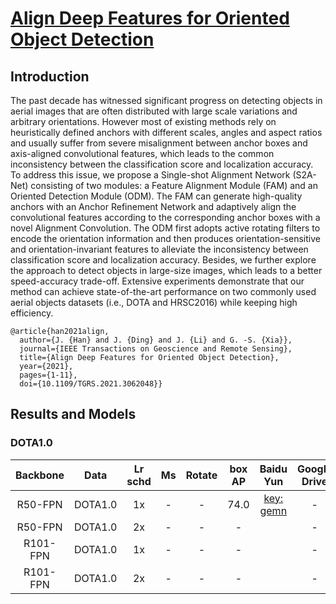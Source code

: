 # [Align Deep Features for Oriented Object Detection](https://arxiv.org/pdf/2008.09397.pdf)

## Introduction
The past decade has witnessed significant progress on detecting objects in aerial images that are often distributed with large scale variations and arbitrary orientations. However most of existing methods rely on heuristically defined anchors with different scales, angles and aspect ratios and usually suffer from severe misalignment between anchor boxes and axis-aligned convolutional features, which leads to the common inconsistency between the classification score and localization accuracy. To address this issue, we propose a Single-shot Alignment Network (S2A-Net) consisting of two modules: a Feature Alignment Module (FAM) and an Oriented Detection Module (ODM). The FAM can generate high-quality anchors with an Anchor Refinement Network and adaptively align the convolutional features according to the corresponding anchor boxes with a novel Alignment Convolution. The ODM first adopts active rotating filters to encode the orientation information and then produces orientation-sensitive and orientation-invariant features to alleviate the inconsistency between classification score and localization accuracy. Besides, we further explore the approach to detect objects in large-size images, which leads to a better speed-accuracy trade-off. Extensive experiments demonstrate that our method can achieve state-of-the-art performance on two commonly used aerial objects datasets (i.e., DOTA and HRSC2016) while keeping high efficiency.
```
@article{han2021align,  
  author={J. {Han} and J. {Ding} and J. {Li} and G. -S. {Xia}},  
  journal={IEEE Transactions on Geoscience and Remote Sensing},   
  title={Align Deep Features for Oriented Object Detection},   
  year={2021}, 
  pages={1-11},  
  doi={10.1109/TGRS.2021.3062048}}

```

## Results and Models

### DOTA1.0

| Backbone |   Data  | Lr schd | Ms | Rotate | box AP |                           Baidu Yun                          |                                         Google Drive                                        |
|:--------:|:-------:|:-------:|:--:|:------:|:------:|:------------------------------------------------------------:|:-------------------------------------------------------------------------------------------:|
|  R50-FPN | DOTA1.0 |    1x   |  - |    -   |  74.0  | [key: gemn](https://pan.baidu.com/s/11P3BZEfBsiJUCEXT4SNeYg) |                                              -                                              |
|  R50-FPN | DOTA1.0 |    2x   |  - |    -   |    -   |                                                              |                                              -                                              |
| R101-FPN | DOTA1.0 |    1x   |  - |    -   |    -   |                                                              |                                              -                                              |
| R101-FPN | DOTA1.0 |    2x   |  - |    -   |    -   |                                                              |                                              -                                              |
